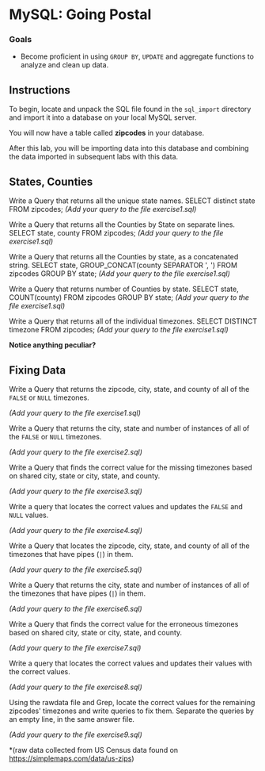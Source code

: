 # MySQL: Going Postal

### Goals
* Become proficient in using `GROUP BY`, `UPDATE` and aggregate functions to analyze and clean up data. 



## Instructions

To begin, locate and unpack the SQL file found in the `sql_import` directory and import it into a database on your local MySQL server. 

You will now have a table called **zipcodes** in your database.


After this lab, you will be importing data into this database and combining the data imported in subsequent labs with this data.


## States, Counties

Write a Query that returns all the unique state names. 
SELECT distinct state FROM zipcodes;
*(Add your query to the file exercise1.sql)*


Write a Query that returns all the Counties by State on separate lines. 
SELECT state, county FROM zipcodes;
*(Add your query to the file exercise1.sql)*


Write a Query that returns all the Counties by state, as a concatenated string.
SELECT state, GROUP_CONCAT(county SEPARATOR ', ') FROM zipcodes GROUP BY state;
*(Add your query to the file exercise1.sql)*


Write a Query that returns number of Counties by state.
SELECT state, COUNT(county) FROM zipcodes GROUP BY state;
*(Add your query to the file exercise1.sql)*


Write a Query that returns all of the individual timezones. 
SELECT DISTINCT timezone FROM zipcodes;
*(Add your query to the file exercise1.sql)*

**Notice anything peculiar?**


## Fixing Data

Write a Query that returns the zipcode, city, state, and county of all of the `FALSE` or `NULL` timezones. 

*(Add your query to the file exercise1.sql)*


Write a Query that returns the city, state and number of instances of all of the `FALSE` or `NULL` timezones. 

*(Add your query to the file exercise2.sql)*


Write a Query that finds the correct value for the missing timezones based on shared city, state or city, state, and county. 

*(Add your query to the file exercise3.sql)*


Write a query that locates the correct values and updates the `FALSE` and `NULL` values. 

*(Add your query to the file exercise4.sql)*


Write a Query that locates the zipcode, city, state, and county of all of the timezones that have pipes (`|`) in them.

*(Add your query to the file exercise5.sql)*


Write a Query that returns the city, state and number of instances of all of the timezones that have pipes (`|`) in them.

*(Add your query to the file exercise6.sql)*


Write a Query that finds the correct value for the erroneous timezones based on shared city, state or city, state, and county. 

*(Add your query to the file exercise7.sql)*


Write a query that locates the correct values and updates their values with the correct values. 

*(Add your query to the file exercise8.sql)*


Using the rawdata file and Grep, locate the correct values for the remaining zipcodes' timezones and write queries to fix them. Separate the queries by an empty line, in the same answer file.

*(Add your query to the file exercise9.sql)*










*(raw data collected from US Census data found on https://simplemaps.com/data/us-zips)